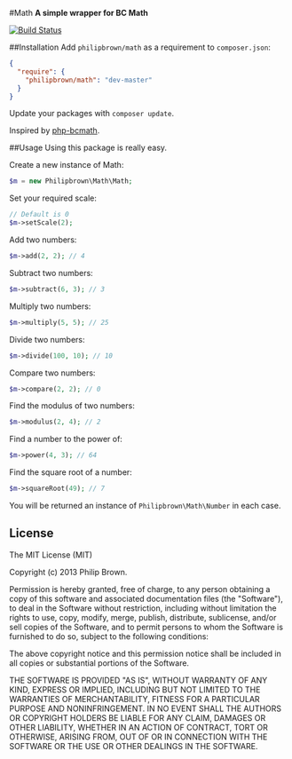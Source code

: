 #Math
**A simple wrapper for BC Math**

[![Build Status](https://travis-ci.org/philipbrown/math.png)](https://travis-ci.org/philipbrown/math)

##Installation
Add `philipbrown/math` as a requirement to `composer.json`:

```json
{
  "require": {
    "philipbrown/math": "dev-master"
  }
}
```
Update your packages with `composer update`.

Inspired by [php-bcmath](https://github.com/notrix/php-bcmath).

##Usage
Using this package is really easy.

Create a new instance of Math:
```php
$m = new Philipbrown\Math\Math;
```

Set your required scale:
```php
// Default is 0
$m->setScale(2);
```

Add two numbers:
```php
$m->add(2, 2); // 4
```

Subtract two numbers:
```php
$m->subtract(6, 3); // 3
```

Multiply two numbers:
```php
$m->multiply(5, 5); // 25
```

Divide two numbers:
```php
$m->divide(100, 10); // 10
```

Compare two numbers:
```php
$m->compare(2, 2); // 0
```

Find the modulus of two numbers:
```php
$m->modulus(2, 4); // 2
```

Find a number to the power of:
```php
$m->power(4, 3); // 64
```

Find the square root of a number:
```php
$m->squareRoot(49); // 7
```

You will be returned an instance of ```Philipbrown\Math\Number``` in each case.

## License
The MIT License (MIT)

Copyright (c) 2013 Philip Brown.

Permission is hereby granted, free of charge, to any person obtaining a copy of
this software and associated documentation files (the "Software"), to deal in
the Software without restriction, including without limitation the rights to
use, copy, modify, merge, publish, distribute, sublicense, and/or sell copies of
the Software, and to permit persons to whom the Software is furnished to do so,
subject to the following conditions:

The above copyright notice and this permission notice shall be included in all
copies or substantial portions of the Software.

THE SOFTWARE IS PROVIDED "AS IS", WITHOUT WARRANTY OF ANY KIND, EXPRESS OR
IMPLIED, INCLUDING BUT NOT LIMITED TO THE WARRANTIES OF MERCHANTABILITY, FITNESS
FOR A PARTICULAR PURPOSE AND NONINFRINGEMENT. IN NO EVENT SHALL THE AUTHORS OR
COPYRIGHT HOLDERS BE LIABLE FOR ANY CLAIM, DAMAGES OR OTHER LIABILITY, WHETHER
IN AN ACTION OF CONTRACT, TORT OR OTHERWISE, ARISING FROM, OUT OF OR IN
CONNECTION WITH THE SOFTWARE OR THE USE OR OTHER DEALINGS IN THE SOFTWARE.
